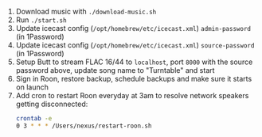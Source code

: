 1. Download music with `./download-music.sh`
2. Run `./start.sh`
4. Update icecast config (`/opt/homebrew/etc/icecast.xml`) `admin-password` (in 1Password)
5. Update icecast config (`/opt/homebrew/etc/icecast.xml`) `source-password` (in 1Password)
6. Setup Butt to stream FLAC 16/44 to `localhost`, port `8000` with the source password above, update song name to "Turntable" and start
7. Sign in Roon, restore backup, schedule backups and make sure it starts on launch
8. Add cron to restart Roon everyday at 3am to resolve network speakers getting disconnected:
	```bash
	crontab -e
	0 3 * * * /Users/nexus/restart-roon.sh
	```
